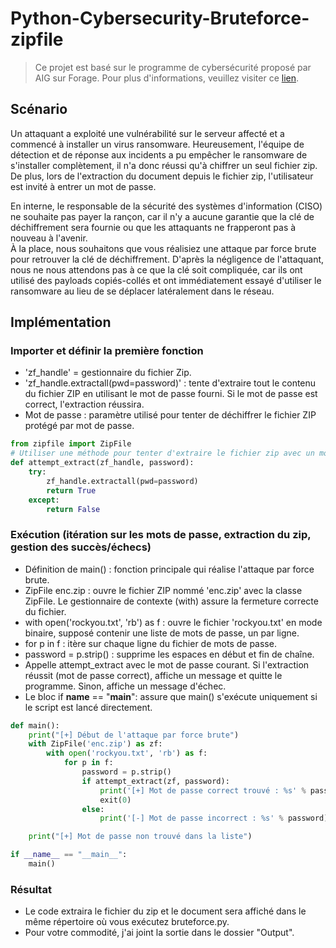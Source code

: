 # Python-Cybersecurity-Bruteforce-zipfile
> Ce projet est basé sur le programme de cybersécurité proposé par AIG sur Forage. Pour plus d'informations, veuillez visiter ce [lien](https://www.theforage.com/simulations/aig/cybersecurity-ku1i).

## Scénario
Un attaquant a exploité une vulnérabilité sur le serveur affecté et a commencé à installer un virus ransomware. Heureusement, l'équipe de détection et de réponse aux incidents a pu empêcher le ransomware de s'installer complètement, il n'a donc réussi qu'à chiffrer un seul fichier zip.  
De plus, lors de l'extraction du document depuis le fichier zip, l'utilisateur est invité à entrer un mot de passe.

En interne, le responsable de la sécurité des systèmes d'information (CISO) ne souhaite pas payer la rançon, car il n'y a aucune garantie que la clé de déchiffrement sera fournie ou que les attaquants ne frapperont pas à nouveau à l'avenir.  
À la place, nous souhaitons que vous réalisiez une attaque par force brute pour retrouver la clé de déchiffrement. D'après la négligence de l'attaquant, nous ne nous attendons pas à ce que la clé soit compliquée, car ils ont utilisé des payloads copiés-collés et ont immédiatement essayé d'utiliser le ransomware au lieu de se déplacer latéralement dans le réseau.

## Implémentation
### Importer et définir la première fonction  
* 'zf_handle' = gestionnaire du fichier Zip.  
* 'zf_handle.extractall(pwd=password)' : tente d'extraire tout le contenu du fichier ZIP en utilisant le mot de passe fourni. Si le mot de passe est correct, l'extraction réussira.  
* Mot de passe : paramètre utilisé pour tenter de déchiffrer le fichier ZIP protégé par mot de passe.

```python
from zipfile import ZipFile
# Utiliser une méthode pour tenter d'extraire le fichier zip avec un mot de passe donné
def attempt_extract(zf_handle, password):
    try:
        zf_handle.extractall(pwd=password)
        return True
    except:
        return False
```

### Exécution (itération sur les mots de passe, extraction du zip, gestion des succès/échecs)

* Définition de main() : fonction principale qui réalise l'attaque par force brute.  
* ZipFile enc.zip : ouvre le fichier ZIP nommé 'enc.zip' avec la classe ZipFile. Le gestionnaire de contexte (with) assure la fermeture correcte du fichier.  
* with open('rockyou.txt', 'rb') as f : ouvre le fichier 'rockyou.txt' en mode binaire, supposé contenir une liste de mots de passe, un par ligne.  
* for p in f : itère sur chaque ligne du fichier de mots de passe.  
* password = p.strip() : supprime les espaces en début et fin de chaîne.  
* Appelle attempt_extract avec le mot de passe courant. Si l'extraction réussit (mot de passe correct), affiche un message et quitte le programme. Sinon, affiche un message d'échec.  
* Le bloc if __name__ == "__main__": assure que main() s'exécute uniquement si le script est lancé directement.

```python
def main():
    print("[+] Début de l'attaque par force brute")
    with ZipFile('enc.zip') as zf:
        with open('rockyou.txt', 'rb') as f:
            for p in f:
                password = p.strip()
                if attempt_extract(zf, password):
                    print('[+] Mot de passe correct trouvé : %s' % password)
                    exit(0)
                else:
                    print('[-] Mot de passe incorrect : %s' % password)

    print("[+] Mot de passe non trouvé dans la liste")

if __name__ == "__main__":
    main()
```

### Résultat  
* Le code extraira le fichier du zip et le document sera affiché dans le même répertoire où vous exécutez bruteforce.py.  
* Pour votre commodité, j'ai joint la sortie dans le dossier "Output".
